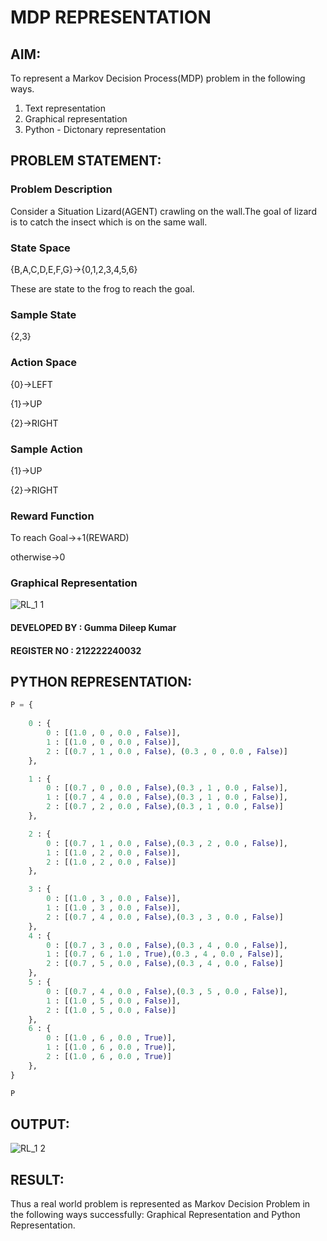# MDP REPRESENTATION

## AIM:
To represent a Markov Decision Process(MDP) problem in the following ways.

1. Text representation
2. Graphical representation
3. Python - Dictonary representation

## PROBLEM STATEMENT:

### Problem Description
Consider a Situation Lizard(AGENT) crawling on the wall.The goal of lizard is to catch the insect which is on the same wall.

### State Space
{B,A,C,D,E,F,G}->{0,1,2,3,4,5,6}

These are state to the frog to reach the goal.

### Sample State
{2,3}

### Action Space
{0}->LEFT

{1}->UP

{2}->RIGHT

### Sample Action
{1}->UP

{2}->RIGHT

### Reward Function
 To reach Goal->+1(REWARD)

 otherwise->0

### Graphical Representation
![RL_1 1](https://github.com/user-attachments/assets/5c3e5001-8c7b-4e62-a9ad-3b0793cf35c6)


#### DEVELOPED BY : Gumma Dileep Kumar
#### REGISTER NO : 212222240032

## PYTHON REPRESENTATION:
```python
P = {
    
    0 : {
        0 : [(1.0 , 0 , 0.0 , False)],
        1 : [(1.0 , 0 , 0.0 , False)],
        2 : [(0.7 , 1 , 0.0 , False), (0.3 , 0 , 0.0 , False)]
    },

    1 : {
        0 : [(0.7 , 0 , 0.0 , False),(0.3 , 1 , 0.0 , False)],
        1 : [(0.7 , 4 , 0.0 , False),(0.3 , 1 , 0.0 , False)],
        2 : [(0.7 , 2 , 0.0 , False),(0.3 , 1 , 0.0 , False)]
    },

    2 : {
        0 : [(0.7 , 1 , 0.0 , False),(0.3 , 2 , 0.0 , False)],
        1 : [(1.0 , 2 , 0.0 , False)],
        2 : [(1.0 , 2 , 0.0 , False)]
    },

    3 : {
        0 : [(1.0 , 3 , 0.0 , False)],
        1 : [(1.0 , 3 , 0.0 , False)],
        2 : [(0.7 , 4 , 0.0 , False),(0.3 , 3 , 0.0 , False)]
    },
    4 : {
        0 : [(0.7 , 3 , 0.0 , False),(0.3 , 4 , 0.0 , False)],
        1 : [(0.7 , 6 , 1.0 , True),(0.3 , 4 , 0.0 , False)],
        2 : [(0.7 , 5 , 0.0 , False),(0.3 , 4 , 0.0 , False)]
    },
    5 : {
        0 : [(0.7 , 4 , 0.0 , False),(0.3 , 5 , 0.0 , False)],
        1 : [(1.0 , 5 , 0.0 , False)],
        2 : [(1.0 , 5 , 0.0 , False)]
    },
    6 : {
        0 : [(1.0 , 6 , 0.0 , True)],
        1 : [(1.0 , 6 , 0.0 , True)],
        2 : [(1.0 , 6 , 0.0 , True)]
    },
}

P

```

## OUTPUT:
![RL_1 2](https://github.com/user-attachments/assets/a2c79342-27b0-4fa9-98b2-5639b9c543bb)


## RESULT:
Thus a real world problem is represented as Markov Decision Problem in the following ways successfully:
Graphical Representation and Python Representation.
